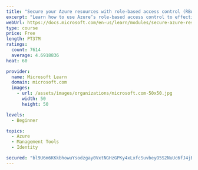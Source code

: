 ```yaml
---
title: "Secure your Azure resources with role-based access control (RBAC)"
excerpt: "Learn how to use Azure’s role-based access control to effectively manage your team’s access to Azure resources."
webUrl: https://docs.microsoft.com/en-us/learn/modules/secure-azure-resources-with-rbac/
type: course
price: Free
length: PT37M
ratings:
  count: 7614
  average: 4.6918836
heat: 60

provider:
  name: Microsoft Learn
  domain: microsoft.com
  images:
    - url: /assets/images/organizations/microsoft.com-50x50.jpg
      width: 50
      height: 50

levels:
  - Beginner

topics:
  - Azure
  - Management Tools
  - Identity

secured: "bl9U6m6KKkbhowuYsodzgay0VxtNGHzGPKy4xLxfcSuvbeyO5S2NuUc6fJ4jBbdkZDdJKsBBYuXlr4MzjyiK5j51XMs1llfv2yw2bQsf4g+a0ozcgcHUdBHQUVObFL7yVtt8CgUs92/Tc/zIWFIn6ulOpqtteDkg/HFUyaZwY+IZbNCbpReem2X0obrT4wbb78xxx2NMkeNGSKmT3b88wHA0FEqzBG/CuU253xghfysXeYwPbD3aHM2n6Ca5l8jvi+QxWjURSK5n6U3hKH7MyPbA+jGu43B5c8M6HPamIVcpZlAlircin6EMAO2cCritUOxDwd86YXTesYIzNFjcIrdAlEZ5bucrBIOzqbqurRJJ/6eOc0mEK6Ckx+BFNjjocl7ntF4NKJArBuMGknylF+NQWAqy1eSIWKzdG02QPAA=;KplOHSzYISvrGQ7OkHnu5Q=="
---
```


